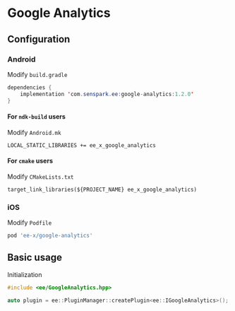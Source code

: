 # Google Analytics
## Configuration
### Android
Modify `build.gradle`
```java
dependencies {
    implementation 'com.senspark.ee:google-analytics:1.2.0'
}
```

#### For `ndk-build` users
Modify `Android.mk`
```
LOCAL_STATIC_LIBRARIES += ee_x_google_analytics
```

#### For `cmake` users
Modify `CMakeLists.txt`
```
target_link_libraries(${PROJECT_NAME} ee_x_google_analytics)
```

### iOS
Modify `Podfile`
```ruby
pod 'ee-x/google-analytics'
```

## Basic usage
Initialization
```cpp
#include <ee/GoogleAnalytics.hpp>

auto plugin = ee::PluginManager::createPlugin<ee::IGoogleAnalytics>();
```